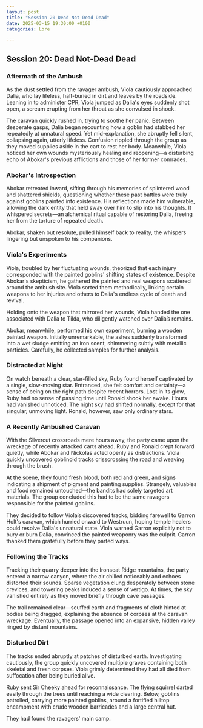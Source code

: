 ```yaml
---
layout: post  
title: "Session 20 Dead Not-Dead Dead"  
date: 2025-03-15 19:30:00 +0100  
categories: Lore  

---
```


## **Session 20: Dead Not-Dead Dead**

### **Aftermath of the Ambush**

As the dust settled from the ravager ambush, Viola cautiously approached Dalia, who lay lifeless, half-buried in dirt and leaves by the roadside. Leaning in to administer CPR, Viola jumped as Dalia's eyes suddenly shot open, a scream erupting from her throat as she convulsed in shock.

The caravan quickly rushed in, trying to soothe her panic. Between desperate gasps, Dalia began recounting how a goblin had stabbed her repeatedly at unnatural speed. Yet mid-explanation, she abruptly fell silent, collapsing again, utterly lifeless. Confusion rippled through the group as they moved supplies aside in the cart to rest her body. Meanwhile, Viola noticed her own wounds mysteriously healing and reopening—a disturbing echo of Abokar's previous afflictions and those of her former comrades.

### **Abokar's Introspection**

Abokar retreated inward, sifting through his memories of splintered wood and shattered shields, questioning whether these past battles were truly against goblins painted into existence. His reflections made him vulnerable, allowing the dark entity that held sway over him to slip into his thoughts. It whispered secrets—an alchemical ritual capable of restoring Dalia, freeing her from the torture of repeated death.

Abokar, shaken but resolute, pulled himself back to reality, the whispers lingering but unspoken to his companions.

### **Viola's Experiments**

Viola, troubled by her fluctuating wounds, theorized that each injury corresponded with the painted goblins' shifting states of existence. Despite Abokar's skepticism, he gathered the painted and real weapons scattered around the ambush site. Viola sorted them methodically, linking certain weapons to her injuries and others to Dalia's endless cycle of death and revival.

Holding onto the weapon that mirrored her wounds, Viola handed the one associated with Dalia to Tilda, who diligently watched over Dalia’s remains.

Abokar, meanwhile, performed his own experiment, burning a wooden painted weapon. Initially unremarkable, the ashes suddenly transformed into a wet sludge emitting an iron scent, shimmering subtly with metallic particles. Carefully, he collected samples for further analysis.

### **Distracted at Night**

On watch beneath a clear, star-filled sky, Ruby found herself captivated by a single, slow-moving star. Entranced, she felt comfort and certainty—a sense of being on the right path despite recent horrors. Lost in its glow, Ruby had no sense of passing time until Ronald shook her awake. Hours had vanished unnoticed. The night sky had shifted normally, except for that singular, unmoving light. Ronald, however, saw only ordinary stars.

### **A Recently Ambushed Caravan**

With the Silvercut crossroads mere hours away, the party came upon the wreckage of recently attacked carts ahead. Ruby and Ronald crept forward quietly, while Abokar and Nickolas acted openly as distractions. Viola quickly uncovered goblinoid tracks crisscrossing the road and weaving through the brush.

At the scene, they found fresh blood, both red and green, and signs indicating a shipment of pigment and painting supplies. Strangely, valuables and food remained untouched—the bandits had solely targeted art materials. The group concluded this had to be the same ravagers responsible for the painted goblins.

They decided to follow Viola’s discovered tracks, bidding farewell to Garron Holt's caravan, which hurried onward to Westruun, hoping temple healers could resolve Dalia's unnatural state. Viola warned Garron explicitly not to bury or burn Dalia, convinced the painted weaponry was the culprit. Garron thanked them gratefully before they parted ways.

### **Following the Tracks**

Tracking their quarry deeper into the Ironseat Ridge mountains, the party entered a narrow canyon, where the air chilled noticeably and echoes distorted their sounds. Sparse vegetation clung desperately between stone crevices, and towering peaks induced a sense of vertigo. At times, the sky vanished entirely as they moved briefly through cave passages.

The trail remained clear—scuffed earth and fragments of cloth hinted at bodies being dragged, explaining the absence of corpses at the caravan wreckage. Eventually, the passage opened into an expansive, hidden valley ringed by distant mountains.

### **Disturbed Dirt**

The tracks ended abruptly at patches of disturbed earth. Investigating cautiously, the group quickly uncovered multiple graves containing both skeletal and fresh corpses. Viola grimly determined they had all died from suffocation after being buried alive.

Ruby sent Sir Cheeky ahead for reconnaissance. The flying squirrel darted easily through the trees until reaching a wide clearing. Below, goblins patrolled, carrying more painted goblins, around a fortified hilltop encampment with crude wooden barricades and a large central hut.

They had found the ravagers' main camp.

